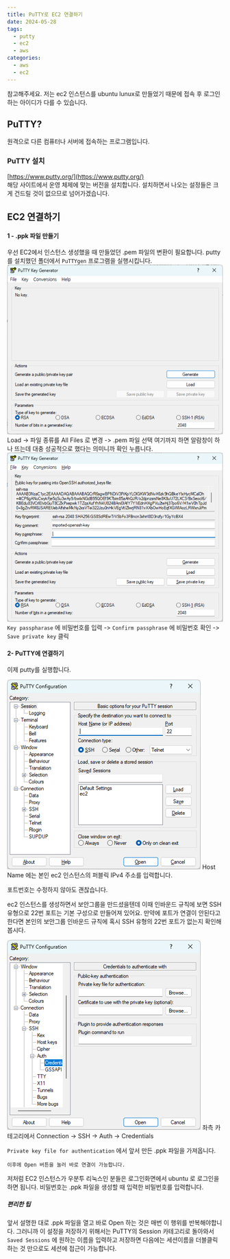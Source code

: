 ```yaml
---
title: PuTTY로 EC2 연결하기
date: 2024-05-28
tags:
  - putty
  - ec2
  - aws
categories:
  - aws
  - ec2
---
```

참고해주세요.
저는 ec2 인스턴스를 ubuntu lunux로 만들었기 때문에 접속 후 로그인 하는 아이디가 다를 수 있습니다.

## PuTTY?
원격으로 다른 컴퓨터나 서버에 접속하는 프로그램입니다.

### PuTTY 설치
[https://www.putty.org/](https://www.putty.org/)  
해당 사이트에서 운영 체제에 맞는 버전을 설치합니다.
설치하면서 나오는 설정들은 크게 건드릴 것이 없으므로 넘어가겠습니다.

## EC2 연결하기

#### 1 - .ppk 파일 만들기
우선 EC2에서 인스턴스 생성했을 때 만들었던 .pem 파일의 변환이 필요합니다.
putty를 설치했던 폴더에서 `PuTTYgen` 프로그램을 실행시킵니다.
![](/assets/img/screenshot/puttygen.png)
Load -> 파일 종류를 All Files 로 변경 -> .pem 파일 선택
여기까지 하면 알람창이 하나 뜨는데 대충 성공적으로 했다는 의미니까 확인 누릅니다.
![](/assets/img/screenshot/puttygen2.png)
`Key passpharase` 에 비밀번호를 입력 -> `Confirm passphrase` 에 비밀번호 확인
-> `Save private key` 클릭

#### 2- PuTTY에 연결하기
이제 putty를 실행합니다.

![](/assets/img/screenshot/putty.png)
Host Name 에는 본인 ec2 인스턴스의 퍼블릭 IPv4 주소를 입력합니다.

포트번호는 수정하지 않아도 괜찮습니다.

ec2 인스턴스를 생성하면서 보안그룹을 만드셨을텐데 이때 인바운드 규칙에 보면 SSH유형으로 22번 포트는 기본 구성으로 만들어져 있어요.
만약에 포트가 연결이 안된다고 한다면 본인의 보안그룹 인바운드 규칙에 혹시 SSH 유형의 22번 포트가 없는지 확인해 봅시다.

![](/assets/img/screenshot/putty2.png)
좌측 카테고리에서
Connection -> SSH -> Auth -> Credentials

`Private key file for authentication` 에서 앞서 만든 .ppk 파일을 가져옵니다.

	이후에 Open 버튼을 눌러 바로 연결이 가능합니다.

저처럼 EC2 인스턴스가 우분투 리눅스인 분들은 로그인화면에서 ubuntu 로 로그인을 하면 됩니다.
비밀번호는 .ppk 파일을 생성할 때 입력한 비밀번호를 입력합니다.

##### 편리한 팁
앞서 설명한 대로 .ppk 파일을 열고 바로 Open 하는 것은 매번 이 행위를 반복해야합니다.
그러니까 이 설정을 저장하기 위해서는 PuTTY의 Session 카테고리로 돌아와서 `Saved Sessions` 에 원하는 이름을 입력하고 저장하면 다음에는 세션이름을 더블클릭 하는 것 만으로도 세션에 접근이 가능합니다.